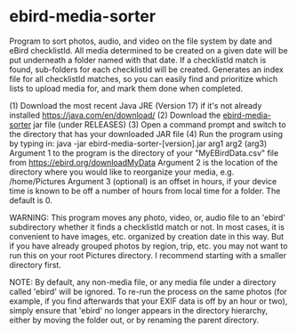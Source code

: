 # ebird-media-sorter
Program to sort photos, audio, and video on the file system by date and eBird checklistId. All media determined to be created on a given date will be put underneath a folder named with that date. If a checklistId match is found, sub-folders for each checklistId will be created. Generates an index file for all checklistId matches, so you can easily find and prioritize which lists to upload media for, and mark them done when completed.

(1) Download the most recent Java JRE (Version 17) if it's not already installed https://java.com/en/download/
(2) Download the <a href="https://github.com/seabamirum/ebird-media-sorter/releases/download"> ebird-media-sorter</a> jar file (under RELEASES)
(3) Open a command prompt and switch to the directory that has your downloaded JAR file
(4) Run the program using by typing in: java -jar ebird-media-sorter-[version].jar arg1 arg2 (arg3)
  Argument 1 to the program is the directory of your "MyEBirdData.csv" file from https://ebird.org/downloadMyData
  Argument 2 is the location of the directory where you would like to reorganize your media, e.g. /home/Pictures
  Argument 3 (optional) is an offset in hours, if your device time is known to be off a number of hours from local time for a folder. The default is 0.

WARNING: This program moves any photo, video, or, audio file to an 'ebird' subdirectory whether it finds a checklistId match or not. In most cases, it is convenient to have images, etc. organized by creation date in this way. But if you have already grouped photos by region, trip, etc. you may not want to run this on your root Pictures directory. I recommend starting with a smaller directory first. 

NOTE: By default, any non-media file, or any media file under a directory called 'ebird' will be ignored. To re-run the process on the same photos (for example, if you find afterwards that your EXIF data is off by an hour or two), simply ensure that 'ebird' no longer appears in the directory hierarchy, either by moving the folder out, or by renaming the parent directory.
